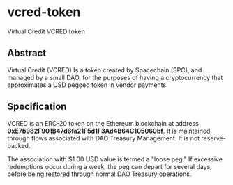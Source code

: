 # vcred-token

Virtual Credit VCRED token

## Abstract

Virtual Credit (VCRED) Is a token created by Spacechain (SPC), and managed by a small DAO, for the purposes of having a cryptocurrency that approximates a USD pegged token in vendor payments.

## Specification

VCRED is an ERC-20 token on the Ethereum blockchain at address **0xE7b982F901B47d6fa21F5d1F3Ad4B64C105060bf**. It is maintained through flows associated with DAO Treasury Management. It is not reserve-backed.

The association with $1.00 USD value is termed a "loose peg." If excessive redemptions occur during a week, the peg can depart for several days, before being restored through normal DAO Treasury operations. 


